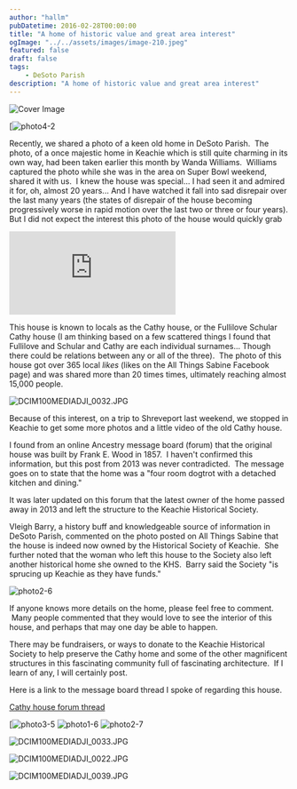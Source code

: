 ```yaml
---
author: "hallm"
pubDatetime: 2016-02-28T00:00:00
title: "A home of historic value and great area interest"
ogImage: "../../assets/images/image-210.jpeg"
featured: false
draft: false
tags:
    - DeSoto Parish
description: "A home of historic value and great area interest"
---
```


![Cover Image](@assets/images/image-210.jpeg)

[![photo4-2](@assets/images/photo4-2-1024x683.jpg)

Recently, we shared a photo of a keen old home in DeSoto Parish.  The photo, of a once majestic home in Keachie which is still quite charming in its own way, had been taken earlier this month by Wanda Williams.  Williams captured the photo while she was in the area on Super Bowl weekend, shared it with us.  I knew the house was special... I had seen it and admired it for, oh, almost 20 years... And I have watched it fall into sad disrepair over the last many years (the states of disrepair of the house becoming progressively worse in rapid motion over the last two or three or four years).  But I did not expect the interest this photo of the house would quickly grab

<iframe class="w-full aspect-video" src="https://www.youtube.com/embed/-bo2tXBw2Lc" title="YouTube video player" frameborder="0" allow="accelerometer; autoplay; clipboard-write; encrypted-media; gyroscope; picture-in-picture; web-share" allowfullscreen></iframe>

<!--more-->

This house is known to locals as the Cathy house, or the Fullilove Schular Cathy house (I am thinking based on a few scattered things I found that Fullilove and Schular and Cathy are each individual surnames... Though there could be relations between any or all of the three).  The photo of this house got over 365 local _likes_ (likes on the All Things Sabine Facebook page) and was shared more than 20 times times, ultimately reaching almost 15,000 people.

![DCIM100MEDIADJI_0032.JPG](@assets/images/image-181-1024x768.jpeg)

Because of this interest, on a trip to Shreveport last weekend, we stopped in Keachie to get some more photos and a little video of the old Cathy house.

I found from an online Ancestry message board (forum) that the original house was built by Frank E. Wood in 1857.  I haven't confirmed this information, but this post from 2013 was never contradicted.  The message goes on to state that the home was a "four room dogtrot with a detached kitchen and dining."

It was later updated on this forum that the latest owner of the home passed away in 2013 and left the structure to the Keachie Historical Society.

Vleigh Barry, a history buff and knowledgeable source of information in DeSoto Parish, commented on the photo posted on All Things Sabine that the house is indeed now owned by the Historical Society of Keachie.  She further noted that the woman who left this house to the Society also left another historical home she owned to the KHS.  Barry said the Society "is sprucing up Keachie as they have funds."

![photo2-6](@assets/images/photo2-6-1024x682.jpg)

If anyone knows more details on the home, please feel free to comment.  Many people commented that they would love to see the interior of this house, and perhaps that may one day be able to happen.

There may be fundraisers, or ways to donate to the Keachie Historical Society to help preserve the Cathy home and some of the other magnificent structures in this fascinating community full of fascinating architecture.  If I learn of any, I will certainly post.

Here is a link to the message board thread I spoke of regarding this house.

[Cathy house forum thread](http://boards.ancestry.com/thread.aspx?o=0&m=1591.1.1.2&p=localities.northam.usa.states.louisiana.parishes.desoto)

[![photo3-5](@assets/images/photo3-5-1024x683.jpg) ![photo1-6](@assets/images/photo1-6-1024x682.jpg) ![photo2-7](@assets/images/photo2-7-1024x682.jpg)

![DCIM100MEDIADJI_0033.JPG](@assets/images/image-182-1024x713.jpeg)

![DCIM100MEDIADJI_0022.JPG](@assets/images/image-183-1024x708.jpeg)

![DCIM100MEDIADJI_0039.JPG](@assets/images/image-180-1024x724.jpeg)
